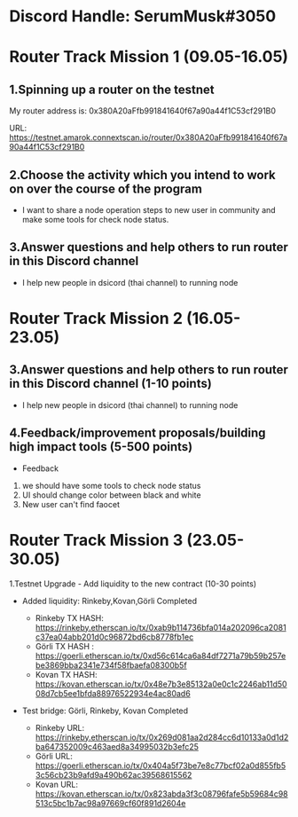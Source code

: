 # Discord Handle: SerumMusk#3050

# Router Track Mission 1 (09.05-16.05)

## 1.Spinning up a router on the testnet
My router address is: 0x380A20aFfb991841640f67a90a44f1C53cf291B0

URL: https://testnet.amarok.connextscan.io/router/0x380A20aFfb991841640f67a90a44f1C53cf291B0


## 2.Choose the activity which you intend to work on over the course of the program
- I want to share a node operation steps to new user in community and make some tools for check node status.

## 3.Answer questions and help others to run router in this Discord channel
- I help new people in dsicord (thai channel) to running node 

# Router Track Mission 2 (16.05-23.05)

## 3.Answer questions and help others to run router in this Discord channel (1-10 points)
- I help new people in dsicord (thai channel) to running node 

## 4.Feedback/improvement proposals/building high impact tools (5-500 points)
- Feedback 
1. we should have some tools to check node status
2. UI should change color between black and white 
3. New user can't find faocet

# Router Track Mission 3 (23.05-30.05)
1.Testnet Upgrade - Add liquidity to the new contract (10-30 points)

- Added liquidity:
 Rinkeby,Kovan,Görli  Completed

  - Rinkeby TX HASH: https://rinkeby.etherscan.io/tx/0xab9b114736bfa014a202096ca2081c37ea04abb201d0c96872bd6cb8778fb1ec
  - Görli TX HASH : https://goerli.etherscan.io/tx/0xd56c614ca6a84df7271a79b59b257ebe3869bba2341e734f58fbaefa08300b5f
  - Kovan TX HASH: https://kovan.etherscan.io/tx/0x48e7b3e85132a0e0c1c2246ab11d5008d7cb5ee1bfda88976522934e4ac80ad6

 - Test bridge:
Görli, Rinkeby, Kovan  Completed

   - Rinkeby URL: https://rinkeby.etherscan.io/tx/0x269d081aa2d284cc6d10133a0d1d2ba647352009c463aed8a34995032b3efc25
   - Görli URL: https://goerli.etherscan.io/tx/0x404a5f73be7e8c77bcf02a0d855fb53c56cb23b9afd9a490b62ac39568615562
   - Kovan URL: https://kovan.etherscan.io/tx/0x823abda3f3c08796fafe5b59684c98513c5bc1b7ac98a97669cf60f891d2604e
